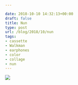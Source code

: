 ```yaml
---

date: 2018-10-10 14:32:13+00:00
draft: false
title: Nun
type: post
url: /blog/2018/10/nun
tags:
- cassette
- Walkman
- earphones
- color
- collage
- nun
---
```


![](/images/2018-10-10-201810nun/IMG_0768.JPG)

